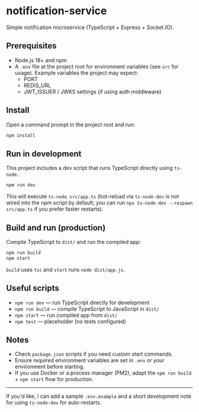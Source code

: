 # notification-service

Simple notification microservice (TypeScript + Express + Socket.IO).

## Prerequisites
- Node.js 18+ and npm
- A `.env` file at the project root for environment variables (see `src` for usage). Example variables the project may expect:
  - PORT
  - REDIS_URL
  - JWT_ISSUER / JWKS settings (if using auth middleware)

## Install
Open a command prompt in the project root and run:

```bat
npm install
```

## Run in development
This project includes a dev script that runs TypeScript directly using `ts-node`.

```bat
npm run dev
```

This will execute `ts-node src/app.ts` (hot-reload via `ts-node-dev` is not wired into the npm script by default; you can run `npx ts-node-dev --respawn src/app.ts` if you prefer faster restarts).

## Build and run (production)
Compile TypeScript to `dist/` and run the compiled app:

```bat
npm run build
npm start
```

`build` uses `tsc` and `start` runs `node dist/app.js`.

## Useful scripts
- `npm run dev` — run TypeScript directly for development
- `npm run build` — compile TypeScript to JavaScript in `dist/`
- `npm start` — run compiled app from `dist/`
- `npm test` — placeholder (no tests configured)

## Notes
- Check `package.json` scripts if you need custom start commands.
- Ensure required environment variables are set in `.env` or your environment before starting.
- If you use Docker or a process manager (PM2), adapt the `npm run build` + `npm start` flow for production.

---

If you'd like, I can add a sample `.env.example` and a short development note for using `ts-node-dev` for auto-restarts.